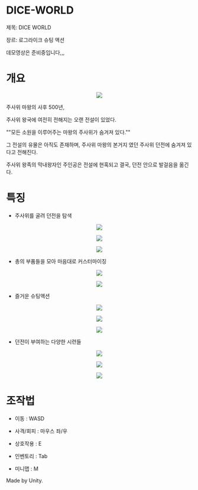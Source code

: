 # DICE-WORLD
제목: DICE WORLD

장르: 로그라이크 슈팅 액션

데모영상은 준비중입니다,,,

# 개요

<p align = "center">
<img src = "https://github.com/NCTp/DICE-WORLD/assets/45461452/8231bfaf-8dbd-45a2-8f67-af03c6acc4d4">
</p>


주사위 마왕의 사후 500년,

주사위 왕국에 여전히 전해지는 오랜 전설이 있었다.

""모든 소원을 이루어주는 마왕의 주사위가 숨겨져 있다.""

그 전설의 유물은 아직도 존재하며,
주사위 마왕의 본거지 였던 주사위 던전에 숨겨져 있다고 전해진다.

주사위 왕족의 막내왕자인 주인공은 전설에 현혹되고 결국,
던전 안으로 발걸음을 옮긴다.


# 특징

* 주사위를 굴려 던전을 탐색
 
 <p align = "center">
 <img src = "https://github.com/NCTp/DICE-WORLD/assets/45461452/0fdae1c2-4416-41d7-bed8-f2eb6671b060">
 </p>

 <p align = "center">
 <img src = "https://github.com/NCTp/DICE-WORLD/assets/45461452/baf189b2-f630-4922-a596-9dcbab9e5683">
 </p>


 <p align = "center">
 <img src = "https://github.com/NCTp/DICE-WORLD/assets/45461452/cc76bf82-379e-4ac0-a745-f5512b339bbb">
 </p>

* 총의 부품들을 모아 마음대로 커스터마이징

 <p align = "center">
 <img src = "https://github.com/NCTp/DICE-WORLD/assets/45461452/e8aa0f03-7845-4be4-b6e0-a893c6d16997">
 </p>
 
 <p align = "center">
 <img src = "https://github.com/NCTp/DICE-WORLD/assets/45461452/aeb39144-f988-4694-bd2b-f53423042819">
 </p>


* 즐거운 슈팅액션
  
 <p align = "center">
 <img src = "https://github.com/NCTp/DICE-WORLD/assets/45461452/47ae0559-c007-4fc9-8547-1c4c57eb14ec">
 </p>

 <p align = "center">
 <img src = "https://github.com/NCTp/DICE-WORLD/assets/45461452/6a370e02-201d-40b2-a1dd-817673951fac">
 </p>
 
 <p align = "center">
 <img src = "https://github.com/NCTp/DICE-WORLD/assets/45461452/0bb9f70d-2ed8-4954-a2c9-ebf6849f97f7">
 </p>

 
* 던전이 부여하는 다양한 시련들

<p align = "center">
<img src = "https://github.com/NCTp/DICE-WORLD/assets/45461452/6ad13ae0-6519-4ab6-a61c-2a4f07f79b87">
</p>

<p align = "center">
<img src = "https://github.com/NCTp/DICE-WORLD/assets/45461452/c914a724-13b8-44b5-b0cf-bb54cbd8ec2c">
</p>

<p align = "center">
<img src = "https://github.com/NCTp/DICE-WORLD/assets/45461452/67ff7cbd-550c-4482-bd01-bfe772622b65">
</p>

# 조작법

* 이동 : WASD

* 사격/회피 : 마우스 좌/우

* 상호작용 : E

* 인벤토리 : Tab

* 미니맵 : M


Made by Unity.
